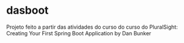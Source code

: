 # dasboot
Projeto feito a partir das atividades do curso do curso do PluralSight: Creating Your First Spring Boot Application by Dan Bunker
